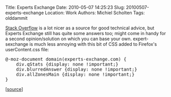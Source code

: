 Title: Experts Exchange
Date: 2010-05-07 14:25:23
Slug: 20100507-experts-exchange
Location: Work
Authors: Michiel Scholten
Tags: olddammit

<p><a href="http://stackoverflow.com/">Stack Overflow</a> is a lot nicer as a source for good technical advice, but Experts Exchange still has quite some answers too; might come in handy for a second opinion/solution on which you can base your own. expert-sexchange is much less annoying with this bit of CSS added to Firefox's userContent.css file:</p>

<pre>
@-moz-document domain(experts-exchange.com) {
    div.qStats {display: none !important;}
    div.blurredAnswer {display: none !important;}
    div.allZonesMain {display: none !important;}
}
</pre>

<p>[<a href="http://arstechnica.com/web/news/2010/05/googles-search-results-get-a-much-needed-makeover.ars?comments=1#comment-20378318">source</a>]</p>
